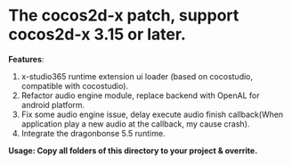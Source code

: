 # The cocos2d-x patch, support cocos2d-x 3.15 or later.
**Features**:
1. x-studio365 runtime extension ui loader (based on cocostudio, compatible with cocostudio).
2. Refactor audio engine module, replace backend with OpenAL for android platform.
3. Fix some audio engine issue, delay execute audio finish callback(When application play a new audio at the callback, my cause crash).
4. Integrate the dragonbonse 5.5 runtime.

**Usage: Copy all folders of this directory to your project & overrite.**
